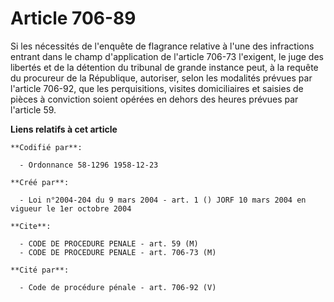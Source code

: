 # Article 706-89

Si les nécessités de l'enquête de flagrance relative à l'une des infractions entrant dans le champ d'application de l'article
706-73 l'exigent, le juge des libertés et de la détention du tribunal de grande instance peut, à la requête du procureur de
la République, autoriser, selon les modalités prévues par l'article 706-92, que les perquisitions, visites domiciliaires et
saisies de pièces à conviction soient opérées en dehors des heures prévues par l'article 59.

**Liens relatifs à cet article**

	**Codifié par**:

	  - Ordonnance 58-1296 1958-12-23

	**Créé par**:

	  - Loi n°2004-204 du 9 mars 2004 - art. 1 () JORF 10 mars 2004 en vigueur le 1er octobre 2004

	**Cite**:

	  - CODE DE PROCEDURE PENALE - art. 59 (M)
	  - CODE DE PROCEDURE PENALE - art. 706-73 (M)

	**Cité par**:

	  - Code de procédure pénale - art. 706-92 (V)

